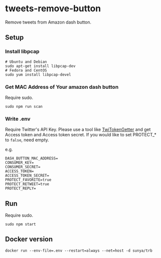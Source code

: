 # tweets-remove-button
Remove tweets from Amazon dash button.

## Setup

### Install libpcap
```
# Ubuntu and Debian
sudo apt-get install libpcap-dev
# Fedora and CentOS
sudo yum install libpcap-devel
```

### Get MAC Address of Your amazon dash button

Require sudo.
```
sudo npm run scan
```

### Write .env

Require Twitter's API Key. Please use a tool like [TwiTokenGetter](https://ttg.unsweets.net/) and get Access token and Access token secret.
If you would like to set PROTECT_* to `false`, need empty.

e.g.
```
DASH_BUTTON_MAC_ADDRESS=
CONSUMER_KEY=
CONSUMER_SECRET=
ACCESS_TOKEN=
ACCESS_TOKEN_SECRET=
PROTECT_FAVORITE=true
PROTECT_RETWEET=true
PROTECT_REPLY=
```

## Run
Require sudo.
```
sudo npm start
```

## Docker version

```
docker run --env-file=.env --restart=always --net=host -d sunya/trb
```